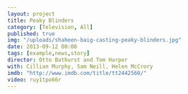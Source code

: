 ```yaml
---
layout: project
title: Peaky Blinders
category: [Television, All]
published: true
img: "/uploads/shaheen-baig-casting-peaky-blinders.jpg"
date: 2013-09-12 00:00
tags: [example,news,story]
director: Otto Bathurst and Tom Harper
with: Cillian Murphy, Sam Neill, Helen McCrory
imdb: "http://www.imdb.com/title/tt2442560/"
video: ruy1tpo66r
---
```



